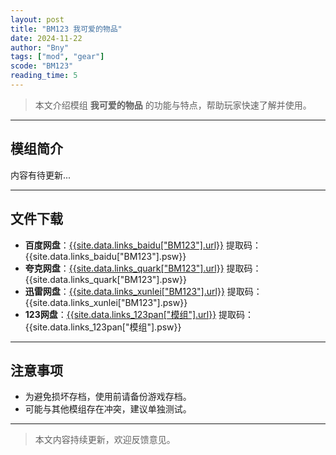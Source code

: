 ```yaml
---
layout: post
title: "BM123 我可爱的物品"
date: 2024-11-22
author: "Bny"
tags: ["mod", "gear"]
scode: "BM123"
reading_time: 5
---
```


> 本文介绍模组 **我可爱的物品** 的功能与特点，帮助玩家快速了解并使用。

---

## 模组简介

内容有待更新...

---

## 文件下载
- **百度网盘**：[{{site.data.links_baidu["BM123"].url}}]({{site.data.links_baidu["BM123"].url}}) 提取码：{{site.data.links_baidu["BM123"].psw}}
- **夸克网盘**：[{{site.data.links_quark["BM123"].url}}]({{site.data.links_quark["BM123"].url}}) 提取码：{{site.data.links_quark["BM123"].psw}}
- **迅雷网盘**：[{{site.data.links_xunlei["BM123"].url}}]({{site.data.links_xunlei["BM123"].url}}) 提取码：{{site.data.links_xunlei["BM123"].psw}}
- **123网盘**：[{{site.data.links_123pan["模组"].url}}]({{site.data.links_123pan["模组"].url}}) 提取码：{{site.data.links_123pan["模组"].psw}}

---

## 注意事项
- 为避免损坏存档，使用前请备份游戏存档。
- 可能与其他模组存在冲突，建议单独测试。

---

> 本文内容持续更新，欢迎反馈意见。
